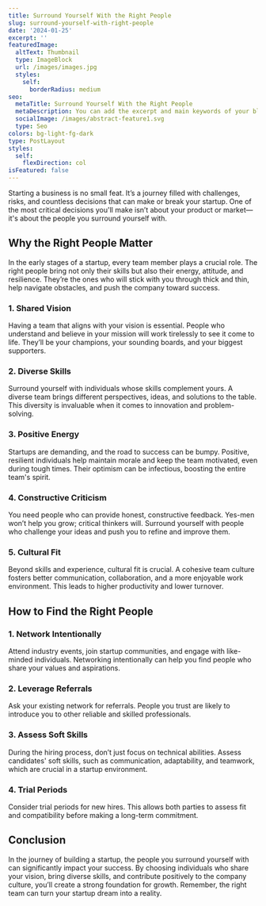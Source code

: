```yaml
---
title: Surround Yourself With the Right People
slug: surround-yourself-with-right-people
date: '2024-01-25'
excerpt: ''
featuredImage:
  altText: Thumbnail
  type: ImageBlock
  url: /images/images.jpg
  styles:
    self:
      borderRadius: medium
seo:
  metaTitle: Surround Yourself With the Right People
  metaDescription: You can add the excerpt and main keywords of your blog post here.
  socialImage: /images/abstract-feature1.svg
  type: Seo
colors: bg-light-fg-dark
type: PostLayout
styles:
  self:
    flexDirection: col
isFeatured: false
---
```


Starting a business is no small feat. It’s a journey filled with challenges, risks, and countless decisions that can make or break your startup. One of the most critical decisions you'll make isn’t about your product or market—it's about the people you surround yourself with.

## Why the Right People Matter

In the early stages of a startup, every team member plays a crucial role. The right people bring not only their skills but also their energy, attitude, and resilience. They’re the ones who will stick with you through thick and thin, help navigate obstacles, and push the company toward success.

### 1. Shared Vision

Having a team that aligns with your vision is essential. People who understand and believe in your mission will work tirelessly to see it come to life. They’ll be your champions, your sounding boards, and your biggest supporters.

### 2. Diverse Skills

Surround yourself with individuals whose skills complement yours. A diverse team brings different perspectives, ideas, and solutions to the table. This diversity is invaluable when it comes to innovation and problem-solving.

### 3. Positive Energy

Startups are demanding, and the road to success can be bumpy. Positive, resilient individuals help maintain morale and keep the team motivated, even during tough times. Their optimism can be infectious, boosting the entire team's spirit.

### 4. Constructive Criticism

You need people who can provide honest, constructive feedback. Yes-men won’t help you grow; critical thinkers will. Surround yourself with people who challenge your ideas and push you to refine and improve them.

### 5. Cultural Fit

Beyond skills and experience, cultural fit is crucial. A cohesive team culture fosters better communication, collaboration, and a more enjoyable work environment. This leads to higher productivity and lower turnover.

## How to Find the Right People

### 1. Network Intentionally

Attend industry events, join startup communities, and engage with like-minded individuals. Networking intentionally can help you find people who share your values and aspirations.

### 2. Leverage Referrals

Ask your existing network for referrals. People you trust are likely to introduce you to other reliable and skilled professionals.

### 3. Assess Soft Skills

During the hiring process, don’t just focus on technical abilities. Assess candidates' soft skills, such as communication, adaptability, and teamwork, which are crucial in a startup environment.

### 4. Trial Periods

Consider trial periods for new hires. This allows both parties to assess fit and compatibility before making a long-term commitment.

## Conclusion

In the journey of building a startup, the people you surround yourself with can significantly impact your success. By choosing individuals who share your vision, bring diverse skills, and contribute positively to the company culture, you’ll create a strong foundation for growth. Remember, the right team can turn your startup dream into a reality.
